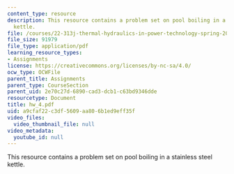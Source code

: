 ```yaml
---
content_type: resource
description: This resource contains a problem set on pool boiling in a stainless steel
  kettle.
file: /courses/22-313j-thermal-hydraulics-in-power-technology-spring-2007/a9cfaf22c3df5609aa806b1ed9eff35f_hw_4.pdf
file_size: 91979
file_type: application/pdf
learning_resource_types:
- Assignments
license: https://creativecommons.org/licenses/by-nc-sa/4.0/
ocw_type: OCWFile
parent_title: Assignments
parent_type: CourseSection
parent_uid: 2e70c27d-6890-cad3-dcb1-c63bd9346dde
resourcetype: Document
title: hw_4.pdf
uid: a9cfaf22-c3df-5609-aa80-6b1ed9eff35f
video_files:
  video_thumbnail_file: null
video_metadata:
  youtube_id: null
---
```

This resource contains a problem set on pool boiling in a stainless steel kettle.